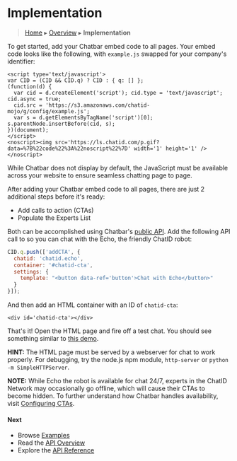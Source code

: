 Implementation
==============

> [Home](index.md) ▸ [Overview](index.md#Overview) ▸ **Implementation**

To get started, add your Chatbar embed code to all pages. Your embed code looks like the following, with `example.js` swapped for your company's identifier:

```
<script type='text/javascript'>
var CID = (CID && CID.q) ? CID : { q: [] };
(function(d) {
  var cid = d.createElement('script'); cid.type = 'text/javascript'; cid.async = true;
  cid.src = 'https://s3.amazonaws.com/chatid-mojo/g/config/example.js';
  var s = d.getElementsByTagName('script')[0]; s.parentNode.insertBefore(cid, s);
})(document);
</script>
<noscript><img src='https://ls.chatid.com/p.gif?data=%7B%22code%22%3A%22noscript%22%7D' width='1' height='1' /></noscript>
```

While Chatbar does not display by default, the JavaScript must be available across your website to ensure seamless chatting page to page.

After adding your Chatbar embed code to all pages, there are just 2 additional steps before it's ready:

* Add calls to action (CTAs)
* Populate the Experts List

Both can be accomplished using Chatbar's [public API](public-api-overview.md). Add the following API call to so you can chat with the Echo, the friendly ChatID robot:

```javascript
CID.q.push(['addCTA', {
  chatid: 'chatid.echo',
  container: '#chatid-cta',
  settings: {
    template: "<button data-ref='button'>Chat with Echo</button>"
  }
}]);
```

And then add an HTML container with an ID of `chatid-cta`:

```
<div id='chatid-cta'></div>
```

That's it! Open the HTML page and fire off a test chat. You should see something similar to [this demo](https://s3.amazonaws.com/chatid-mojo/g/context/docs-echo/index.html).

**HINT:** The HTML page must be served by a webserver for chat to work properly. For debugging, try the node.js npm module, `http-server` or `python -m SimpleHTTPServer`.

**NOTE:** While Echo the robot is available for chat 24/7, experts in the ChatID Network may occasionally go offline, which will cause their CTAs to become hidden. To further understand how Chatbar handles availability, visit [Configuring CTAs](public-api-overview.md#Configuring_CTAs).

#### Next

* Browse [Examples](demos.md)
* Read the [API Overview](public-api-overview.md)
* Explore the [API Reference](public-api-reference.md)
